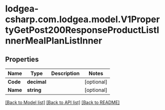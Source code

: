 
# lodgea-csharp.com.lodgea.model.V1PropertyGetPost200ResponseProductListInnerMealPlanListInner

## Properties

Name | Type | Description | Notes
------------ | ------------- | ------------- | -------------
**Code** | **decimal** |  | [optional] 
**Name** | **string** |  | [optional] 

[[Back to Model list]](../README.md#documentation-for-models)
[[Back to API list]](../README.md#documentation-for-api-endpoints)
[[Back to README]](../README.md)

